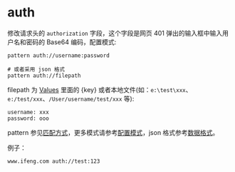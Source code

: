 # auth

修改请求头的 `authorization` 字段，这个字段是网页 401 弹出的输入框中输入用户名和密码的 Base64 编码，配置模式:

	pattern auth://username:password

	# 或者采用 json 格式
	pattern auth://filepath

filepath 为 [Values](http://local.whistlejs.com/#values) 里面的 {key} 或者本地文件(如：`e:\test\xxx`、`e:/test/xxx`、`/User/username/test/xxx` 等):

	username: xxx
	password: ooo

pattern 参见[匹配方式](#pattern)，更多模式请参考[配置模式](#mode)，json 格式参考[数据格式](#data)。

例子：

	www.ifeng.com auth://test:123
